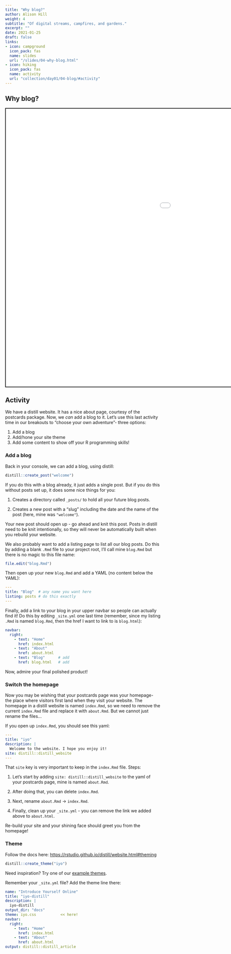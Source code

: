 ```yaml
---
title: "Why blog?"
author: Alison Hill
weight: 4
subtitle: "Of digital streams, campfires, and gardens."
excerpt: ""
date: 2021-01-25
draft: false
links:
- icon: campground
  icon_pack: fas
  name: slides
  url: "/slides/04-why-blog.html"
- icon: hiking
  icon_pack: fas
  name: activity
  url: "collection/day01/04-blog/#activity"
---
```


<script src="{{< blogdown/postref >}}index_files/fitvids/fitvids.min.js"></script>

## Why blog?

<div class="shareagain" style="min-width:300px;margin:1em auto;">
<iframe src="/slides/04-why-blog.html" width="1600" height="900" style="border:2px solid currentColor;" loading="lazy" allowfullscreen></iframe>
<script>fitvids('.shareagain', {players: 'iframe'});</script>
</div>

## Activity

We have a distill website. It has a nice about page, courtesy of the postcards package. Now, we *can* add a blog to it. Let’s use this last activity time in our breakouts to “choose your own adventure”- three options:

1.  Add a blog
2.  Add/hone your site theme
3.  Add some content to show off your R programming skills!

### Add a blog

Back in your console, we can add a blog, using distill:

``` r
distill::create_post("welcome")
```

If you do this with a blog already, it just adds a single post. But if you do this without posts set up, it does some nice things for you:

1.  Creates a directory called `_posts/` to hold all your future blog posts.

2.  Creates a new post with a “slug” including the date and the name of the post (here, mine was `"welcome"`).

Your new post should open up - go ahead and knit this post. Posts in distill need to be knit intentionally, so they will never be automatically built when you rebuild your website.

We also probably want to add a listing page to list all our blog posts. Do this by adding a blank `.Rmd` file to your project root, I’ll call mine `blog.Rmd` but there is no magic to this file name:

``` r
file.edit("blog.Rmd")
```

Then open up your new `blog.Rmd` and add a YAML (no content below the YAML):

``` yaml
---
title: "Blog"  # any name you want here
listing: posts # do this exactly
---
```

Finally, add a link to your blog in your upper navbar so people can actually find it! Do this by editing `_site.yml` one last time (remember, since my listing `.Rmd` is named `blog.Rmd`, then the href I want to link to is `blog.html`):

``` yaml
navbar:
  right:
    - text: "Home"
      href: index.html
    - text: "About"
      href: about.html
    - text: "Blog"      # add
      href: blog.html   # add
```

Now, admire your final polished product!

### Switch the homepage

Now you may be wishing that your postcards page was your homepage- the place where visitors first land when they visit your website. The homepage in a distill website is named `index.Rmd`, so we need to remove the current `index.Rmd` file and replace it with `about.Rmd`. But we cannot just rename the files…

If you open up `index.Rmd`, you should see this yaml:

``` yaml
---
title: "iyo"
description: |
  Welcome to the website. I hope you enjoy it!
site: distill::distill_website
---
```

That `site` key is very important to keep in the `index.Rmd` file. Steps:

1.  Let’s start by adding `site: distill::distill_website` to the yaml of your postcards page, mine is named `about.Rmd`.

2.  After doing that, you can delete `index.Rmd`.

3.  Next, rename `about.Rmd` -&gt; `index.Rmd`.

4.  Finally, clean up your `_site.yml` - you can remove the link we added above to `about.html`.

Re-build your site and your shining face should greet you from the homepage!

### Theme

Follow the docs here: <https://rstudio.github.io/distill/website.html#theming>

``` r
distill::create_theme("iyo")
```

Need inspiration? Try one of our [example themes](https://rstudio.github.io/distill/website.html#example-themes).

Remember your `_site.yml` file? Add the theme line there:

``` yaml
name: "Introduce Yourself Online"
title: "iyo-distill"
description: |
  iyo-distill
output_dir: "docs"
theme: iyo.css           << here!
navbar:
  right:
    - text: "Home"
      href: index.html
    - text: "About"
      href: about.html
output: distill::distill_article
```
